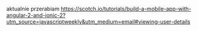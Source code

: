 aktualnie przerabiam https://scotch.io/tutorials/build-a-mobile-app-with-angular-2-and-ionic-2?utm_source=javascriptweekly&utm_medium=email#viewing-user-details
